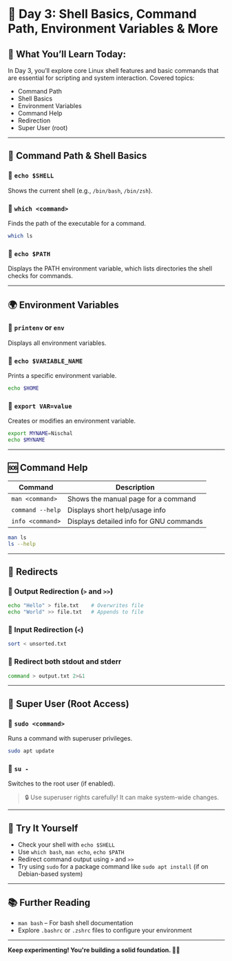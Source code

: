 # 📅 Day 3: Shell Basics, Command Path, Environment Variables & More

## 🧠 What You’ll Learn Today:
In Day 3, you’ll explore core Linux shell features and basic commands that are essential for scripting and system interaction. Covered topics:

- Command Path
- Shell Basics
- Environment Variables
- Command Help
- Redirection
- Super User (root)

---

## 🔧 Command Path & Shell Basics

### 🔹 `echo $SHELL`
Shows the current shell (e.g., `/bin/bash`, `/bin/zsh`).

### 🔹 `which <command>`
Finds the path of the executable for a command.
```bash
which ls
```

### 🔹 `echo $PATH`
Displays the PATH environment variable, which lists directories the shell checks for commands.

---

## 🌍 Environment Variables

### 🔹 `printenv` or `env`
Displays all environment variables.

### 🔹 `echo $VARIABLE_NAME`
Prints a specific environment variable.
```bash
echo $HOME
```

### 🔹 `export VAR=value`
Creates or modifies an environment variable.
```bash
export MYNAME=Nischal
echo $MYNAME
```

---

## 🆘 Command Help

| Command | Description |
|---------|-------------|
| `man <command>` | Shows the manual page for a command |
| `command --help` | Displays short help/usage info |
| `info <command>` | Displays detailed info for GNU commands |

```bash
man ls
ls --help
```

---

## 🔄 Redirects

### 🔹 Output Redirection (`>` and `>>`)
```bash
echo "Hello" > file.txt    # Overwrites file
echo "World" >> file.txt   # Appends to file
```

### 🔹 Input Redirection (`<`)
```bash
sort < unsorted.txt
```

### 🔹 Redirect both stdout and stderr
```bash
command > output.txt 2>&1
```

---

## 🔐 Super User (Root Access)

### 🔹 `sudo <command>`
Runs a command with superuser privileges.
```bash
sudo apt update
```

### 🔹 `su -`
Switches to the root user (if enabled).

> 🔒 Use superuser rights carefully! It can make system-wide changes.

---

## 🧪 Try It Yourself

- Check your shell with `echo $SHELL`
- Use `which bash`, `man echo`, `echo $PATH`
- Redirect command output using `>` and `>>`
- Try using `sudo` for a package command like `sudo apt install` (if on Debian-based system)

---

## 📚 Further Reading

- `man bash` – For bash shell documentation
- Explore `.bashrc` or `.zshrc` files to configure your environment

---

**Keep experimenting! You're building a solid foundation. 🧱🐧**
